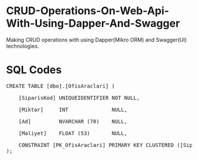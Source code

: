 # CRUD-Operations-On-Web-Api-With-Using-Dapper-And-Swagger
Making CRUD operations with using Dapper(Mikro ORM) and Swagger(UI) technologies.

<h1>SQL Codes</h1>
<pre>
CREATE TABLE [dbo].[OfisAraclari] ( <br>
    [SiparisKod] UNIQUEIDENTIFIER NOT NULL,<br>
    [Miktar]     INT              NULL,<br>
    [Ad]         NVARCHAR (70)    NULL,<br>
    [Maliyet]    FLOAT (53)       NULL,<br>
    CONSTRAINT [PK_OfisAraclari] PRIMARY KEY CLUSTERED ([SiparisKod] ASC)
);

